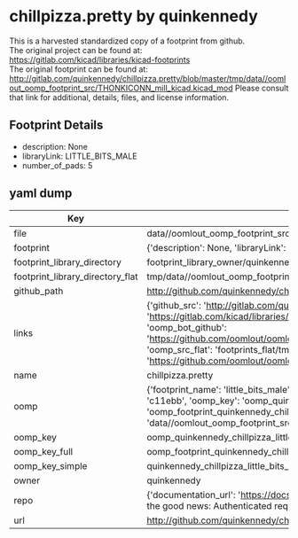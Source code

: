 # chillpizza.pretty by quinkennedy  
This is a harvested standardized copy of a footprint from github.  
The original project can be found at:  
https://gitlab.com/kicad/libraries/kicad-footprints  
The original footprint can be found at:
http://gitlab.com/quinkennedy/chillpizza.pretty/blob/master/tmp/data//oomlout_oomp_footprint_src/THONKICONN_mill_kicad.kicad_mod
Please consult that link for additional, details, files, and license information.  
## Footprint Details
* description: None  
* libraryLink: LITTLE_BITS_MALE  
* number_of_pads: 5  
## yaml dump  
| Key | Value |  
| --- | --- |  
| file | data//oomlout_oomp_footprint_src/chillpizza.pretty/LITTLE_BITS_MALE.kicad_mod |  
| footprint | {'description': None, 'libraryLink': 'LITTLE_BITS_MALE', 'number_of_pads': 5} |  
| footprint_library_directory | footprint_library_owner/quinkennedy_chillpizza.pretty |  
| footprint_library_directory_flat | tmp/data//oomlout_oomp_footprint_src/footprints_flat/quinkennedy_chillpizza_little_bits_male/working |  
| github_path | http://github.com/quinkennedy/chillpizza.pretty/blob/master/tmp/data//oomlout_oomp_footprint_src/LITTLE_BITS_MALE.kicad_mod |  
| links | {'github_src': 'http://gitlab.com/quinkennedy/chillpizza.pretty/blob/master/tmp/data//oomlout_oomp_footprint_src/THONKICONN_mill_kicad.kicad_mod', 'github_src_repo': 'https://gitlab.com/kicad/libraries/kicad-footprints', 'oomp_bot': 'tmp/data//oomlout_oomp_footprint_src/footprints/quinkennedy_chillpizza_little_bits_male/working', 'oomp_bot_github': 'https://github.com/oomlout/oomlout_oomp_footprint_bot/tree/main/tmp/data//oomlout_oomp_footprint_src/footprints/quinkennedy_chillpizza_little_bits_male/working', 'oomp_src_flat': 'footprints_flat/tmp/data//oomlout_oomp_footprint_src/footprints_flat/quinkennedy_chillpizza_little_bits_male/working', 'oomp_src_flat_github': 'https://github.com/oomlout/oomlout_oomp_footprint_src/tree/main/tmp/data//oomlout_oomp_footprint_src/footprints_flat/quinkennedy_chillpizza_little_bits_male/working'} |  
| name | chillpizza.pretty |  
| oomp | {'footprint_name': 'little_bits_male', 'library_name': 'chillpizza', 'md5': 'c11ebba98f79d761ebeb9eb7ceb5a972', 'md5_10': 'c11ebba98f', 'md5_5': 'c11eb', 'md5_6': 'c11ebb', 'oomp_key': 'oomp_quinkennedy_chillpizza_little_bits_male', 'oomp_key_extra': 'oomp_footprint_quinkennedy_chillpizza_little_bits_male', 'oomp_key_full': 'oomp_footprint_quinkennedy_chillpizza_little_bits_male_c11ebb', 'oomp_key_simple': 'quinkennedy_chillpizza_little_bits_male', 'original_filename': 'data//oomlout_oomp_footprint_src/chillpizza.pretty/LITTLE_BITS_MALE.kicad_mod', 'owner_name': 'quinkennedy'} |  
| oomp_key | oomp_quinkennedy_chillpizza_little_bits_male |  
| oomp_key_full | oomp_footprint_quinkennedy_chillpizza_little_bits_male |  
| oomp_key_simple | quinkennedy_chillpizza_little_bits_male |  
| owner | quinkennedy |  
| repo | {'documentation_url': 'https://docs.github.com/rest/overview/resources-in-the-rest-api#rate-limiting', 'message': "API rate limit exceeded for 84.66.142.224. (But here's the good news: Authenticated requests get a higher rate limit. Check out the documentation for more details.)"} |  
| url | http://github.com/quinkennedy/chillpizza.pretty |  

